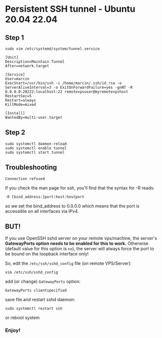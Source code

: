 # Persistent SSH tunnel - Ubuntu 20.04 22.04

## Step 1

```
sudo vim /etc/systemd/system/tunnel.service
```

```
[Unit]
Description=Maintain Tunnel
After=network.target

[Service]
User=marcin
ExecStart=/usr/bin/ssh -i /home/marcin/.ssh/id_rsa -o ServerAliveInterval=3 -o ExitOnForwardFailure=yes -gnNT -R 0.0.0.0:20222:localhost:22 remotevpsuser@myremotevpshost
RestartSec=5
Restart=always
KillMode=mixed

[Install]
WantedBy=multi-user.target
```

## Step 2

```
sudo systemctl daemon-reload
sudo systemctl enable tunnel
sudo systemctl start tunnel
```

## Troubleshooting

`Connection refused`

If you check the man page for ssh, you'll find that the syntax for -R reads:
```
-R [bind_address:]port:host:hostport
```

so we set the bind_address to 0.0.0.0 which means that the port is accessible on all interfaces via IPv4.

## BUT!


If you use OpenSSH sshd server on your remote vps/machine, the server's **GatewayPorts option needs to be enabled for this to work.**
Otherwise (default value for this option is `no`), the server will always force the port to be bound on the loopback interface only!


So, edit the `/etc/ssh/sshd_config` file (on remote VPS/Server):
```
vim /etc/ssh/sshd_config
```
add (or change) `GatewayPorts` option:
```
GatewayPorts clientspecified
```
save file and restart sshd daemon:
```
sudo systemctl restart ssh
```
or reboot system

### Enjoy!
